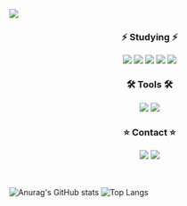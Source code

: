 <img src="https://capsule-render.vercel.app/api?type=cylinder&height=200&color=gradient&text=Welcome%20my%20Github&section=footer&reversal=true&textBg=false" />


<h3 align="center">⚡ Studying ⚡</h3>
<div align="center">
  <img src="https://img.shields.io/badge/JAVA-F6CED8.svg?style=for-the-badge&logo=JAVA&logoColor=7F52FF" />
  <img src="https://img.shields.io/badge/Kotlin-F5F6CE?style=for-the-badge&logo=kotlin&logoColor=A901DB" />
  <img src="https://img.shields.io/badge/Django-CEF6CE?style=for-the-badge&logo=Django&logoColor=blue" />
  <img src="https://img.shields.io/badge/Svelte-CED8F6?style=for-the-badge&logo=Svelte&logoColor=red" />
  <img src="https://img.shields.io/badge/javascript-F8ECE0?style=for-the-badge&logo=javascript&logoColor=black" />
</div>



<h3 align="center">🛠 Tools 🛠</h3>
<div align="center">
  <img src="https://img.shields.io/badge/github-181717.svg?style=for-the-badge&logo=github&logoColor=white" />
  <img src="https://img.shields.io/badge/Notion-F3F3F3.svg?style=for-the-badge&logo=notion&logoColor=black" />
</div>


<h3 align="center">⭐ Contact ⭐</h3>
<div align="center">
<img src="https://img.shields.io/badge/andire300@gmail.com-EA4335?style=for-the-badge&logo=gmail&logoColor=FFFFFF"/>
<img src="https://img.shields.io/badge/andire300-E4405F?style=for-the-badge&logo=instagram&logoColor=FFFFFF"/>
</div>


<h9>ㅤ</h9>

![Anurag's GitHub stats](https://github-readme-stats.vercel.app/api?username=andire120&show_icons=true&theme=dracula)
![Top Langs](https://github-readme-stats.vercel.app/api/top-langs/?username=andire120&layout=compact)